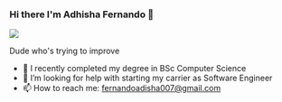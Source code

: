 ### Hi there I'm Adhisha Fernando 👋

![](https://iili.io/H4G74Bs.gif)

Dude who's trying to improve

- 🔭 I recently completed my degree in BSc Computer Science
- 🤔 I’m looking for help with starting my carrier as Software Engineer
- 📫 How to reach me: fernandoadisha007@gmail.com

<!--
**fernandoadisha/fernandoadisha** is a ✨ _special_ ✨ repository because its `README.md` (this file) appears on your GitHub profile.

Here are some ideas to get you started:


- 🌱 I’m currently learning ...
- 👯 I’m looking to collaborate on ...
- 💬 Ask me about ...
- 😄 Pronouns: ...
- ⚡ Fun fact: ...
-->
